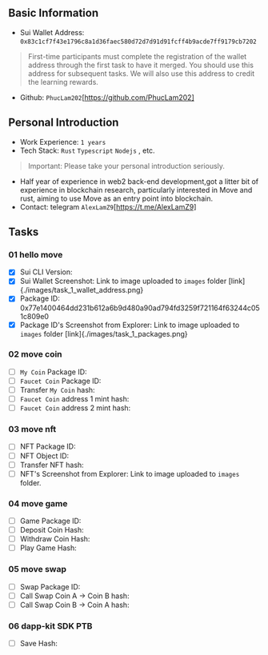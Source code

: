 ## Basic Information
- Sui Wallet Address: `0x83c1cf7f43e1796c8a1d36faec580d72d7d91d91fcff4b9acde7ff9179cb7202`
> First-time participants must complete the registration of the wallet address through the first task to have it merged. You should use this address for subsequent tasks. We will also use this address to credit the learning rewards.
- Github: `PhucLam202`[https://github.com/PhucLam202]

## Personal Introduction
- Work Experience: `1 years`
- Tech Stack: `Rust` `Typescript` `Nodejs` , etc.
> Important: Please take your personal introduction seriously.
- Half year of experience in web2 back-end development,got a litter bit of experience in blockchain research, particularly interested in Move and rust, aiming to use Move as an entry point into blockchain.
- Contact: telegram `AlexLamZ9`[https://t.me/AlexLamZ9]

## Tasks

### 01 hello move
- [x] Sui CLI Version: 
- [x] Sui Wallet Screenshot: Link to image uploaded to `images` folder [link]{./images/task_1_wallet_address.png}
- [x] Package ID: 0x77e1400464dd231b612a6b9d480a90ad794fd3259f721164f63244c051c809e0
- [x] Package ID's Screenshot from Explorer: Link to image uploaded to `images` folder [link]{./images/task_1_packages.png}

### 02 move coin
- [ ] `My Coin` Package ID:
- [ ] `Faucet Coin` Package ID:
- [ ] Transfer `My Coin` hash:
- [ ] `Faucet Coin` address 1 mint hash:
- [ ] `Faucet Coin` address 2 mint hash:

### 03 move nft
- [ ] NFT Package ID:
- [ ] NFT Object ID:
- [ ] Transfer NFT hash:
- [ ] NFT's Screenshot from Explorer: Link to image uploaded to `images` folder.

### 04 move game
- [ ] Game Package ID:
- [ ] Deposit Coin Hash:
- [ ] Withdraw Coin Hash:
- [ ] Play Game Hash:

### 05 move swap
- [ ] Swap Package ID:
- [ ] Call Swap Coin A -> Coin B hash:
- [ ] Call Swap Coin B -> Coin A hash:

### 06 dapp-kit SDK PTB
- [ ] Save Hash:
